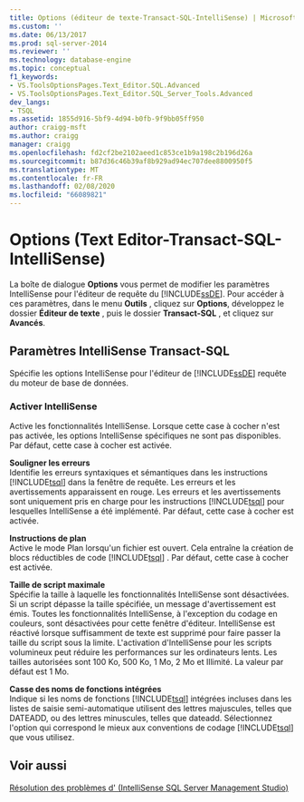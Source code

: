 ```yaml
---
title: Options (éditeur de texte-Transact-SQL-IntelliSense) | Microsoft Docs
ms.custom: ''
ms.date: 06/13/2017
ms.prod: sql-server-2014
ms.reviewer: ''
ms.technology: database-engine
ms.topic: conceptual
f1_keywords:
- VS.ToolsOptionsPages.Text_Editor.SQL.Advanced
- VS.ToolsOptionsPages.Text_Editor.SQL_Server_Tools.Advanced
dev_langs:
- TSQL
ms.assetid: 1855d916-5bf9-4d94-b0fb-9f9bb05ff950
author: craigg-msft
ms.author: craigg
manager: craigg
ms.openlocfilehash: fd2cf2be2102aeed1c853ce1b9a198c2b196d26a
ms.sourcegitcommit: b87d36c46b39af8b929ad94ec707dee8800950f5
ms.translationtype: MT
ms.contentlocale: fr-FR
ms.lasthandoff: 02/08/2020
ms.locfileid: "66089821"
---
```

# <a name="options-text-editor-transact-sql-intellisense"></a>Options (Text Editor-Transact-SQL-IntelliSense)
  La boîte de dialogue **Options** vous permet de modifier les paramètres IntelliSense pour l'éditeur de requête du [!INCLUDE[ssDE](../includes/ssde-md.md)]. Pour accéder à ces paramètres, dans le menu **Outils** , cliquez sur **Options**, développez le dossier **Éditeur de texte** , puis le dossier **Transact-SQL** , et cliquez sur **Avancés**.  
  
## <a name="transact-sql-intellisense-settings"></a>Paramètres IntelliSense Transact-SQL  
 Spécifie les options IntelliSense pour l'éditeur de [!INCLUDE[ssDE](../includes/ssde-md.md)] requête du moteur de base de données.  
  
### <a name="enable-intellisense"></a>Activer IntelliSense  
 Active les fonctionnalités IntelliSense. Lorsque cette case à cocher n'est pas activée, les options IntelliSense spécifiques ne sont pas disponibles. Par défaut, cette case à cocher est activée.  
  
 **Souligner les erreurs**  
 Identifie les erreurs syntaxiques et sémantiques dans les instructions [!INCLUDE[tsql](../includes/tsql-md.md)] dans la fenêtre de requête. Les erreurs et les avertissements apparaissent en rouge. Les erreurs et les avertissements sont uniquement pris en charge pour les instructions [!INCLUDE[tsql](../includes/tsql-md.md)] pour lesquelles IntelliSense a été implémenté. Par défaut, cette case à cocher est activée.  
  
 **Instructions de plan**  
 Active le mode Plan lorsqu'un fichier est ouvert. Cela entraîne la création de blocs réductibles de code [!INCLUDE[tsql](../includes/tsql-md.md)] . Par défaut, cette case à cocher est activée.  
  
 **Taille de script maximale**  
 Spécifie la taille à laquelle les fonctionnalités IntelliSense sont désactivées. Si un script dépasse la taille spécifiée, un message d'avertissement est émis. Toutes les fonctionnalités IntelliSense, à l'exception du codage en couleurs, sont désactivées pour cette fenêtre d'éditeur. IntelliSense est réactivé lorsque suffisamment de texte est supprimé pour faire passer la taille du script sous la limite. L'activation d'IntelliSense pour les scripts volumineux peut réduire les performances sur les ordinateurs lents. Les tailles autorisées sont 100 Ko, 500 Ko, 1 Mo, 2 Mo et Illimité. La valeur par défaut est 1 Mo.  
  
 **Casse des noms de fonctions intégrées**  
 Indique si les noms de fonctions [!INCLUDE[tsql](../includes/tsql-md.md)] intégrées incluses dans les listes de saisie semi-automatique utilisent des lettres majuscules, telles que DATEADD, ou des lettres minuscules, telles que dateadd. Sélectionnez l'option qui correspond le mieux aux conventions de codage [!INCLUDE[tsql](../includes/tsql-md.md)] que vous utilisez.  
  
## <a name="see-also"></a>Voir aussi  
 [Résolution des problèmes d' &#40;IntelliSense SQL Server Management Studio&#41;](../relational-databases/scripting/troubleshooting-intellisense.md)  
  
  

